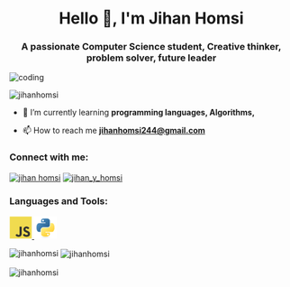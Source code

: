 <h1 align="center">Hello 👋, I'm Jihan Homsi</h1>
<h3 align="center">A passionate Computer Science student, Creative thinker, problem solver, future leader</h3>
<img src="right" alt="coding" width="400" src="https://tenor.com/view/coding-girl-gif-2332171326726785246">

<p align="left"> <img src="https://komarev.com/ghpvc/?username=jihanhomsi&label=Profile%20views&color=0e75b6&style=flat" alt="jihanhomsi" /> </p>

- 🌱 I’m currently learning **programming languages, Algorithms,**

- 📫 How to reach me **jihanhomsi244@gmail.com**

<h3 align="left">Connect with me:</h3>
<p align="left">
<a href="https://linkedin.com/in/jihan homsi" target="blank"><img align="center" src="https://raw.githubusercontent.com/rahuldkjain/github-profile-readme-generator/master/src/images/icons/Social/linked-in-alt.svg" alt="jihan homsi" height="30" width="40" /></a>
<a href="https://instagram.com/jihan_y_homsi" target="blank"><img align="center" src="https://raw.githubusercontent.com/rahuldkjain/github-profile-readme-generator/master/src/images/icons/Social/instagram.svg" alt="jihan_y_homsi" height="30" width="40" /></a>
</p>

<h3 align="left">Languages and Tools:</h3>
<p align="left"> <a href="https://developer.mozilla.org/en-US/docs/Web/JavaScript" target="_blank" rel="noreferrer"> <img src="https://raw.githubusercontent.com/devicons/devicon/master/icons/javascript/javascript-original.svg" alt="javascript" width="40" height="40"/> </a> <a href="https://www.python.org" target="_blank" rel="noreferrer"> <img src="https://raw.githubusercontent.com/devicons/devicon/master/icons/python/python-original.svg" alt="python" width="40" height="40"/> </a> </p>

<p><img align="left" src="https://github-readme-stats.vercel.app/api/top-langs?username=jihanhomsi&show_icons=true&locale=en&layout=compact" alt="jihanhomsi" /></p>

<p>&nbsp;<img align="center" src="https://github-readme-stats.vercel.app/api?username=jihanhomsi&show_icons=true&locale=en" alt="jihanhomsi" /></p>

<p><img align="center" src="https://github-readme-streak-stats.herokuapp.com/?user=jihanhomsi&" alt="jihanhomsi" /></p>
